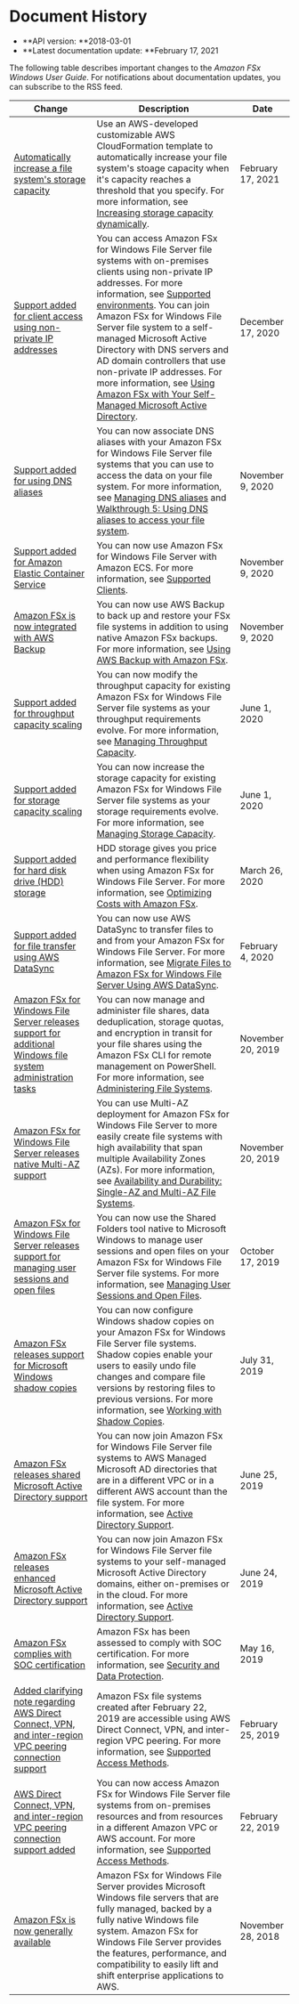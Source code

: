 # Document History<a name="doc-history"></a>
+ **API version: **2018\-03\-01
+ **Latest documentation update: **February 17, 2021

The following table describes important changes to the *Amazon FSx Windows User Guide*\. For notifications about documentation updates, you can subscribe to the RSS feed\.

| Change | Description | Date | 
| --- |--- |--- |
| [Automatically increase a file system's storage capacity](#doc-history) | Use an AWS\-developed customizable AWS CloudFormation template to automatically increase your file system's stoage capacity when it's capacity reaches a threshold that you specify\. For more information, see [Increasing storage capacity dynamically](https://docs.aws.amazon.com/fsx/latest/WindowsGuide/managing-storage-capacity.html#automate-storage-capacity-increase)\. | February 17, 2021 | 
| [Support added for client access using non\-private IP addresses](#doc-history) | You can access Amazon FSx for Windows File Server file systems with on\-premises clients using non\-private IP addresses\. For more information, see [Supported environments](https://docs.aws.amazon.com/fsx/latest/WindowsGuide/supported-fsx-clients.html#access-environments)\. You can join Amazon FSx for Windows File Server file system to a self\-managed Microsoft Active Directory with DNS servers and AD domain controllers that use non\-private IP addresses\. For more information, see [Using Amazon FSx with Your Self\-Managed Microsoft Active Directory](https://docs.aws.amazon.com/fsx/latest/WindowsGuide/self-managed-AD.html)\. | December 17, 2020 | 
| [Support added for using DNS aliases](#doc-history) | You can now associate DNS aliases with your Amazon FSx for Windows File Server file systems that you can use to access the data on your file system\. For more information, see [Managing DNS aliases](https://docs.aws.amazon.com/fsx/latest/WindowsGuide/managing-dns-aliases.html) and [ Walkthrough 5: Using DNS aliases to access your file system](https://docs.aws.amazon.com/fsx/latest/WindowsGuide/walkthrough05-file-system-custom-CNAME.html)\. | November 9, 2020 | 
| [Support added for Amazon Elastic Container Service](#doc-history) | You can now use Amazon FSx for Windows File Server with Amazon ECS\. For more information, see [ Supported Clients](https://docs.aws.amazon.com/fsx/latest/WindowsGuide/supported-fsx-clients.html#supported-clients-fsx)\. | November 9, 2020 | 
| [Amazon FSx is now integrated with AWS Backup](#doc-history) | You can now use AWS Backup to back up and restore your FSx file systems in addition to using native Amazon FSx backups\. For more information, see [Using AWS Backup with Amazon FSx](https://docs.aws.amazon.com/fsx/latest/WindowsGuide/using-backups.html#aws-backup-and-fsx)\. | November 9, 2020 | 
| [Support added for throughput capacity scaling](#doc-history) | You can now modify the throughput capacity for existing Amazon FSx for Windows File Server file systems as your throughput requirements evolve\. For more information, see [Managing Throughput Capacity](https://docs.aws.amazon.com/fsx/latest/WindowsGuide/managing-throughput-capacity.html)\. | June 1, 2020 | 
| [Support added for storage capacity scaling](#doc-history) | You can now increase the storage capacity for existing Amazon FSx for Windows File Server file systems as your storage requirements evolve\. For more information, see [Managing Storage Capacity](https://docs.aws.amazon.com/fsx/latest/WindowsGuide/managing-storage-capacity.html)\. | June 1, 2020 | 
| [Support added for hard disk drive \(HDD\) storage](#doc-history) | HDD storage gives you price and performance flexibility when using Amazon FSx for Windows File Server\. For more information, see [ Optimizing Costs with Amazon FSx](https://docs.aws.amazon.com/fsx/latest/WindowsGuide/optimize-fsx-costs.html)\. | March 26, 2020 | 
| [Support added for file transfer using AWS DataSync](#doc-history) | You can now use AWS DataSync to transfer files to and from your Amazon FSx for Windows File Server\. For more information, see [Migrate Files to Amazon FSx for Windows File Server Using AWS DataSync](https://docs.aws.amazon.com/fsx/latest/WindowsGuide/migrate-files-to-fsx-datasync.html)\. | February 4, 2020 | 
| [Amazon FSx for Windows File Server releases support for additional Windows file system administration tasks](#doc-history) | You can now manage and administer file shares, data deduplication, storage quotas, and encryption in transit for your file shares using the Amazon FSx CLI for remote management on PowerShell\. For more information, see [Administering File Systems](https://docs.aws.amazon.com/fsx/latest/WindowsGuide/administering-file-systems.html)\. | November 20, 2019 | 
| [Amazon FSx for Windows File Server releases native Multi\-AZ support](#doc-history) | You can use Multi\-AZ deployment for Amazon FSx for Windows File Server to more easily create file systems with high availability that span multiple Availability Zones \(AZs\)\. For more information, see [Availability and Durability: Single\-AZ and Multi\-AZ File Systems](https://docs.aws.amazon.com/fsx/latest/WindowsGuide/high-availability-multiAZ.html)\. | November 20, 2019 | 
| [Amazon FSx for Windows File Server releases support for managing user sessions and open files](#doc-history) | You can now use the Shared Folders tool native to Microsoft Windows to manage user sessions and open files on your Amazon FSx for Windows File Server file systems\. For more information, see [Managing User Sessions and Open Files](https://docs.aws.amazon.com/fsx/latest/WindowsGuide/manage-sessions-and-files.html)\. | October 17, 2019 | 
| [Amazon FSx releases support for Microsoft Windows shadow copies](#doc-history) | You can now configure Windows shadow copies on your Amazon FSx for Windows File Server file systems\. Shadow copies enable your users to easily undo file changes and compare file versions by restoring files to previous versions\. For more information, see [Working with Shadow Copies](https://docs.aws.amazon.com/fsx/latest/WindowsGuide/shadow-copies-fsxW.html)\. | July 31, 2019 | 
| [Amazon FSx releases shared Microsoft Active Directory support ](#doc-history) | You can now join Amazon FSx for Windows File Server file systems to AWS Managed Microsoft AD directories that are in a different VPC or in a different AWS account than the file system\. For more information, see [Active Directory Support](https://docs.aws.amazon.com/fsx/latest/WindowsGuide/shared-mad.html)\. | June 25, 2019 | 
| [Amazon FSx releases enhanced Microsoft Active Directory support ](#doc-history) | You can now join Amazon FSx for Windows File Server file systems to your self\-managed Microsoft Active Directory domains, either on\-premises or in the cloud\. For more information, see [Active Directory Support](https://docs.aws.amazon.com/fsx/latest/WindowsGuide/aws-ad-integration-fsxW.html)\. | June 24, 2019 | 
| [Amazon FSx complies with SOC certification](#doc-history) | Amazon FSx has been assessed to comply with SOC certification\. For more information, see [Security and Data Protection](https://docs.aws.amazon.com/fsx/latest/WindowsGuide/what-is.html#security-considerations)\. | May 16, 2019 | 
| [Added clarifying note regarding AWS Direct Connect, VPN, and inter\-region VPC peering connection support](#doc-history) | Amazon FSx file systems created after February 22, 2019 are accessible using AWS Direct Connect, VPN, and inter\-region VPC peering\. For more information, see [Supported Access Methods](https://docs.aws.amazon.com/fsx/latest/WindowsGuide/support-fsx-clients.html#access-methods)\. | February 25, 2019 | 
| [AWS Direct Connect, VPN, and inter\-region VPC peering connection support added](#doc-history) | You can now access Amazon FSx for Windows File Server file systems from on\-premises resources and from resources in a different Amazon VPC or AWS account\. For more information, see [Supported Access Methods](https://docs.aws.amazon.com/fsx/latest/WindowsGuide/support-fsx-clients.html#access-methods)\. | February 22, 2019 | 
| [Amazon FSx is now generally available](#doc-history) | Amazon FSx for Windows File Server provides Microsoft Windows file servers that are fully managed, backed by a fully native Windows file system\. Amazon FSx for Windows File Server provides the features, performance, and compatibility to easily lift and shift enterprise applications to AWS\. | November 28, 2018 | 